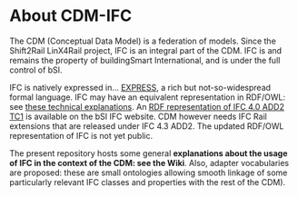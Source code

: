 # About CDM-IFC

The CDM (Conceptual Data Model) is a federation of models. Since the Shift2Rail LinX4Rail project, IFC is an integral part of the CDM. IFC is and remains the property of buildingSmart International, and is under the full control of bSI.

IFC is natively expressed in... [EXPRESS](https://en.wikipedia.org/wiki/EXPRESS_(data_modeling_language)), a rich but not-so-widespread formal language. IFC may have an equivalent representation in RDF/OWL: see [these technical explanations](https://technical.buildingsmart.org/standards/ifc/ifc-formats/ifcowl/). An [RDF representation of IFC 4.0 ADD2 TC1](https://technical.buildingsmart.org/standards/ifc/ifc-schema-specifications/) is available on the bSI IFC website. CDM however needs IFC Rail extensions that are released under IFC 4.3 ADD2. The updated RDF/OWL representation of IFC is not yet public.

The present repository hosts some general __explanations about the usage of IFC in the context of the CDM: see the Wiki__. Also, adapter vocabularies are proposed: these are small ontologies allowing smooth linkage of some particularly relevant IFC classes and properties with the rest of the CDM).
